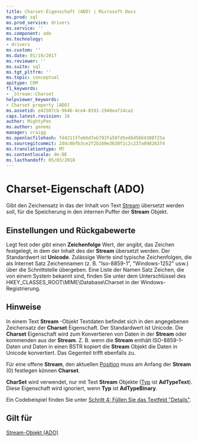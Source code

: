 ```yaml
---
title: Charset-Eigenschaft (ADO) | Microsoft Docs
ms.prod: sql
ms.prod_service: drivers
ms.service: ''
ms.component: ado
ms.technology:
- drivers
ms.custom: ''
ms.date: 01/19/2017
ms.reviewer: ''
ms.suite: sql
ms.tgt_pltfrm: ''
ms.topic: conceptual
apitype: COM
f1_keywords:
- _Stream::Charset
helpviewer_keywords:
- Charset property [ADO]
ms.assetid: e42507cb-9b46-4ce4-8191-2948eaf14ca2
caps.latest.revision: 16
author: MightyPen
ms.author: genemi
manager: craigg
ms.openlocfilehash: fd4211ffeb6d7eb793fa50fd5ed6d5664308f25a
ms.sourcegitcommit: 2ddc0bfb3ce2f2b160e3638f1c2c237a898263f4
ms.translationtype: MT
ms.contentlocale: de-DE
ms.lasthandoff: 05/03/2018
---
```

# <a name="charset-property-ado"></a>Charset-Eigenschaft (ADO)
Gibt den Zeichensatz in das der Inhalt von Text [Stream](../../../ado/reference/ado-api/stream-object-ado.md) übersetzt werden soll, für die Speicherung in den internen Puffer der **Stream** Objekt.  
  
## <a name="settings-and-return-values"></a>Einstellungen und Rückgabewerte  
 Legt fest oder gibt einen **Zeichenfolge** Wert, der angibt, das Zeichen festgelegt, in dem der Inhalt des der **Stream** übersetzt werden. Der Standardwert ist **Unicode**. Zulässige Werte sind typische Zeichenfolgen, die als Internet Satz Zeichennamen (z. B. "Iso-8859-1", "Windows-1252" usw.) über die Schnittstelle übergeben. Eine Liste der Namen Satz Zeichen, die von einem System bekannt sind, finden Sie unter dem Unterschlüssel des HKEY_CLASSES_ROOT\MIME\Database\Charset in der Windows-Registrierung.  
  
## <a name="remarks"></a>Hinweise  
 In einem Text **Stream** -Objekt Textdaten befindet sich in den angegebenen Zeichensatz der **Charset** Eigenschaft. Der Standardwert ist Unicode. Die **Charset** Eigenschaft wird zum Konvertieren von Daten in der **Stream** oder kommenden aus der **Stream**. Z. B. wenn die **Stream** enthält ISO-8859-1-Daten und Daten in einen BSTR kopiert die **Stream** Objekt die Daten in Unicode konvertiert. Das Gegenteil trifft ebenfalls zu.  
  
 Für eine offene **Stream**, den aktuellen [Position](../../../ado/reference/ado-api/position-property-ado.md) muss am Anfang der **Stream** (0) festlegen können **Charset**.  
  
 **CharSet** wird verwendet, nur mit Text **Stream** Objekte ([Typ](../../../ado/reference/ado-api/type-property-ado-stream.md) ist **AdTypeText**). Diese Eigenschaft wird ignoriert, wenn **Typ** ist **AdTypeBinary**.  
  
 Ein Codebeispiel finden Sie unter [Schritt 4: Füllen Sie das Textfeld "Details"](../../../ado/guide/data/step-4-populate-the-details-text-box.md).  
  
## <a name="applies-to"></a>Gilt für  
 [Stream-Objekt (ADO)](../../../ado/reference/ado-api/stream-object-ado.md)
